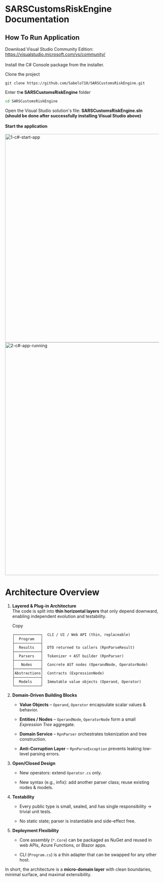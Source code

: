 # SARSCustomsRiskEngine Documentation

## How To Run Application

Download Visual Studio Community Edition: https://visualstudio.microsoft.com/vs/community/  
<br/>Install the C# Console package from the installer.

Clone the project

```
git clone https://github.com/Sabelo710/SARSCustomsRiskEngine.git
```

Enter th**e SARSCustomsRiskEngine** folder

```bash
cd SARSCustomsRiskEngine
```

Open the Visual Studio solution's file: **SARSCustomsRiskEngine.sln (should be done after successfully installing Visual Studio above)  
<br/>Start the application  
<br/>**
<img width="1852" height="682" alt="1-c#-start-app" src="https://github.com/user-attachments/assets/c8fa79ac-9588-4603-8ce4-d09d9e1171e4" />
<img width="1487" height="762" alt="2-c#-app-running" src="https://github.com/user-attachments/assets/28dce66a-d92a-4073-9406-3518ee45689b" />


# Architecture Overview

1.  **Layered & Plug-in Architecture**  
    The code is split into **thin horizontal layers** that only depend downward, enabling independent evolution and testability.
    
    Copy
    
    ```
    ┌────────────┐  CLI / UI / Web API (thin, replaceable)
    │  Program   │
    ├────────────┤
    │  Results   │  DTO returned to callers (RpnParseResult)
    ├────────────┤
    │  Parsers   │  Tokenizer + AST builder (RpnParser)
    ├────────────┤
    │   Nodes    │  Concrete AST nodes (OperandNode, OperatorNode)
    ├────────────┤
    │Abstractions│  Contracts (ExpressionNode)
    ├────────────┤
    │  Models    │  Immutable value objects (Operand, Operator)
    └────────────┘
    ```
    
2.  **Domain-Driven Building Blocks**
    
    - **Value Objects** – `Operand`, `Operator` encapsulate scalar values & behavior.
        
    - **Entities / Nodes** – `OperandNode`, `OperatorNode` form a small *Expression Tree* aggregate.
        
    - **Domain Service** – `RpnParser` orchestrates tokenization and tree construction.
        
    - **Anti-Corruption Layer** – `RpnParseException` prevents leaking low-level parsing errors.
        
3.  **Open/Closed Design**
    
    - New operators: extend `Operator.cs` only.
        
    - New syntax (e.g., infix): add another parser class; reuse existing nodes & models.
        
4.  **Testability**
    
    - Every public type is small, sealed, and has single responsibility → trivial unit tests.
        
    - No static state; parser is instantiable and side-effect free.
        
5.  **Deployment Flexibility**
    
    - Core assembly (`*.Core`) can be packaged as NuGet and reused in web APIs, Azure Functions, or Blazor apps.
        
    - CLI (`Program.cs`) is a thin adapter that can be swapped for any other host.
        

In short, the architecture is a **micro-domain layer** with clean boundaries, minimal surface, and maximal extensibility.
